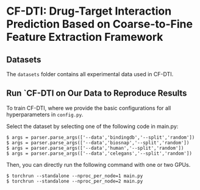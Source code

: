 # CF-DTI: Drug-Target Interaction Prediction Based on Coarse-to-Fine Feature Extraction Framework

<div align="left">


</div>



## Datasets
The `datasets` folder contains all experimental data used in CF-DTI.


## Run `CF-DTI on Our Data to Reproduce Results

To train CF-DTI, where we provide the basic configurations for all hyperparameters in `config.py`.

Select the dataset by selecting one of the following code in main.py:
```
$ args = parser.parse_args(['--data','bindingdb','--split','random'])
$ args = parser.parse_args(['--data','biosnap','--split','random'])
$ args = parser.parse_args(['--data','human','--split','random'])
$ args = parser.parse_args(['--data','celegans','--split','random'])
```

Then, you can directly run the following command with one or two GPUs. 
```
$ torchrun --standalone --nproc_per_node=1 main.py
$ torchrun --standalone --nproc_per_node=2 main.py
```
